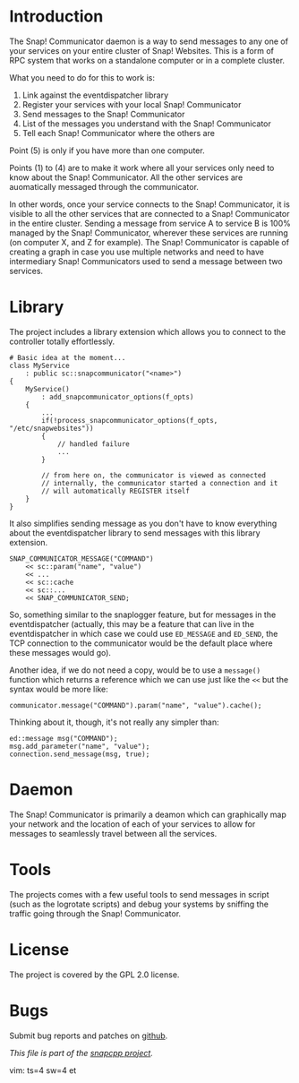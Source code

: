
# Introduction

The Snap! Communicator daemon is a way to send messages to any one of your
services on your entire cluster of Snap! Websites. This is a form of RPC
system that works on a standalone computer or in a complete cluster.

What you need to do for this to work is:

1. Link against the eventdispatcher library
2. Register your services with your local Snap! Communicator
3. Send messages to the Snap! Communicator
4. List of the messages you understand with the Snap! Communicator
5. Tell each Snap! Communicator where the others are

Point (5) is only if you have more than one computer.

Points (1) to (4) are to make it work where all your services only need to
know about the Snap! Communicator. All the other services are auomatically
messaged through the communicator.

In other words, once your service connects to the Snap! Communicator, it
is visible to all the other services that are connected to a Snap! Communicator
in the entire cluster. Sending a message from service A to service B is 100%
managed by the Snap! Communicator, wherever these services are running (on
computer X, and Z for example). The Snap! Communicator is capable of creating
a graph in case you use multiple networks and need to have intermediary
Snap! Communicators used to send a message between two services.


# Library

The project includes a library extension which allows you to connect to
the controller totally effortlessly.

    # Basic idea at the moment...
    class MyService
        : public sc::snapcommunicator("<name>")
    {
        MyService()
            : add_snapcommunicator_options(f_opts)
        {
            ...
            if(!process_snapcommunicator_options(f_opts, "/etc/snapwebsites"))
            {
                // handled failure
                ...
            }

            // from here on, the communicator is viewed as connected
            // internally, the communicator started a connection and it
            // will automatically REGISTER itself
        }
    }

It also simplifies sending message as you don't have to know everything
about the eventdispatcher library to send messages with this library
extension.

    SNAP_COMMUNICATOR_MESSAGE("COMMAND")
        << sc::param("name", "value")
        << ...
        << sc::cache
        << sc::...
        << SNAP_COMMUNICATOR_SEND;

So, something similar to the snaplogger feature, but for messages in the
eventdispatcher (actually, this may be a feature that can live in the
eventdispatcher in which case we could use `ED_MESSAGE` and
`ED_SEND`, the TCP connection to the communicator would be the
default place where these messages would go).

Another idea, if we do not need a copy, would be to use a `message()`
function which returns a reference which we can use just like the `<<`
but the syntax would be more like:

    communicator.message("COMMAND").param("name", "value").cache();

Thinking about it, though, it's not really any simpler than:

    ed::message msg("COMMAND");
    msg.add_parameter("name", "value");
    connection.send_message(msg, true);


# Daemon

The Snap! Communicator is primarily a deamon which can graphically map your
network and the location of each of your services to allow for messages to
seamlessly travel between all the services.


# Tools

The projects comes with a few useful tools to send messages in script
(such as the logrotate scripts) and debug your systems by sniffing
the traffic going through the Snap! Communicator.


# License

The project is covered by the GPL 2.0 license.


# Bugs

Submit bug reports and patches on
[github](https://github.com/m2osw/snapcommunicator/issues).


_This file is part of the [snapcpp project](https://snapwebsites.org/)._

vim: ts=4 sw=4 et
